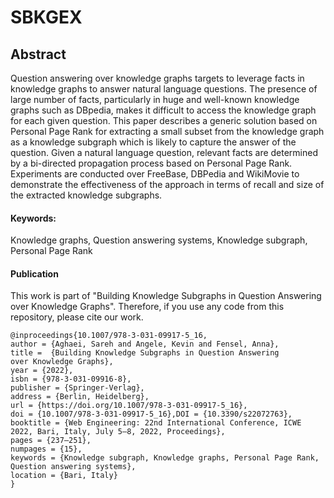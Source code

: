 # SBKGEX
<h2>Abstract</h2>
<p>Question answering over knowledge graphs targets to leverage facts in knowledge graphs to answer natural language questions. The presence of large number of facts, particularly in huge and well-known knowledge graphs such as DBpedia, makes it difficult to access the knowledge graph for each given question. This paper describes a generic solution based on Personal Page Rank for extracting a small subset from the knowledge graph as a knowledge subgraph which is likely to capture the answer of the question. Given a natural language question, relevant facts are determined by a bi-directed propagation process based on Personal Page Rank. Experiments are conducted over FreeBase, DBPedia and WikiMovie to demonstrate the effectiveness of the approach in terms of recall and size of the extracted knowledge subgraphs.</p>

<h4>Keywords: </h4>
<p>Knowledge graphs, Question answering systems, Knowledge subgraph, Personal Page Rank</p>

<h4>Publication</h4>
This work is part of "Building Knowledge Subgraphs in Question Answering over Knowledge Graphs". Therefore, if you use any code from this repository, please cite our work.

```
@inproceedings{10.1007/978-3-031-09917-5_16,
author = {Aghaei, Sareh and Angele, Kevin and Fensel, Anna},
title =  {Building Knowledge Subgraphs in Question Answering over Knowledge Graphs},
year = {2022},
isbn = {978-3-031-09916-8},
publisher = {Springer-Verlag},
address = {Berlin, Heidelberg},
url = {https://doi.org/10.1007/978-3-031-09917-5_16},
doi = {10.1007/978-3-031-09917-5_16},DOI = {10.3390/s22072763},
booktitle = {Web Engineering: 22nd International Conference, ICWE 2022, Bari, Italy, July 5–8, 2022, Proceedings},
pages = {237–251},
numpages = {15},
keywords = {Knowledge subgraph, Knowledge graphs, Personal Page Rank, Question answering systems},
location = {Bari, Italy}
}
```
